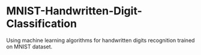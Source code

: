 # MNIST-Handwritten-Digit-Classification

Using machine learning algorithms for handwritten digits recognition trained on MNIST dataset.
